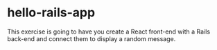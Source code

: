 # hello-rails-app
This exercise is going to have you create a React front-end with a Rails back-end and connect them to display a random message.
